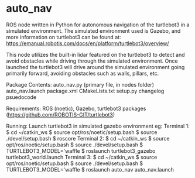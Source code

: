 # auto_nav
ROS node written in Python for autonomous navigation of the turtlebot3 in a simulated environment. The simulated environment used is Gazebo, and more information on turtlebot3 can be found at: https://emanual.robotis.com/docs/en/platform/turtlebot3/overview/

This node utilizes the built-in lidar featured on the turtlebot3 to detect and avoid obstacles while driving through the simulated environment. Once launched the turtlebot3 will drive around the simulated environment going primarily forward, avoiding obstacles such as walls, pillars, etc. 

Package Contents:
  auto_nav.py (primary file, in nodes folder)
  auto_nav.launch
  package.xml
  CMakeLists.txt
  setup.py
  changelog
  psuedocode
  
Requirements:
  ROS (noetic), Gazebo, turtlebot3 packages (https://github.com/ROBOTIS-GIT/turtlebot3)
  
Running:
  Launch turtlebot3 in simulated gazebo environment eg:
  Terminal 1:
    $ cd ~/catkin_ws
    $ source opt/ros/noetic/setup.bash
    $ source ./devel/setup.bash
    $ roscore 
  Terminal 2:
    $ cd ~/catkin_ws
    $ source opt/ros/noetic/setup.bash
    $ source ./devel/setup.bash
    $ TURTLEBOT3_MODEL='waffle
    $ roslaunch turtlebot3_gazebo turtlebot3_world.launch 
  Terminal 3:
    $ cd ~/catkin_ws
    $ source opt/ros/noetic/setup.bash
    $ source ./devel/setup.bash
    $ TURTLEBOT3_MODEL='waffle
    $ roslaunch auto_nav auto_nav.launch 
    
